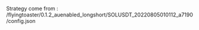 Strategy come from : /flyingtoaster/0.1.2_auenabled_longshort/SOLUSDT_20220805010112_a7190/config.json